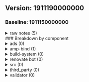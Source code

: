 ## Version: 1911190000000

### Baseline: 1911150000000

<details>
<summary>raw notes (5)</summary>
[abcde](test.com/repo/commit/abcde) pr 1 ([1](test.com/repo/pull/1))
[abcde](test.com/repo/commit/abcde) pr 2 ([2](test.com/repo/pull/2))
[abcde](test.com/repo/commit/abcde) pr 3 ([3](test.com/repo/pull/3))
[abcde](test.com/repo/commit/abcde) pr 4 ([4](test.com/repo/pull/4))
[abcde](test.com/repo/commit/abcde) pr 5 ([5](test.com/repo/pull/5))
</details>
### Breakdown by component

<details>
<summary>ads (0)</summary>

</details>

<details>
<summary>amp-bind (1)</summary>
[abcde](test.com/repo/commit/abcde) pr 3 ([3](test.com/repo/pull/3))
</details>

<details>
<summary>build-system (0)</summary>

</details>

<details>
<summary>renovate bot (0)</summary>

</details>

<details>
<summary>src (0)</summary>

</details>

<details>
<summary>third_party (0)</summary>

</details>

<details>
<summary>validator (0)</summary>

</details>
